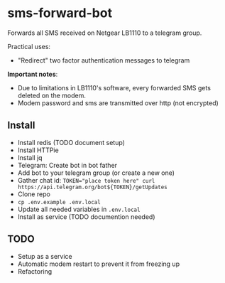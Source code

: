 # sms-forward-bot
Forwards all SMS received on Netgear LB1110 to a telegram group. 

Practical uses:
- "Redirect" two factor authentication messages to telegram

**Important notes**: 
- Due to limitations in LB1110's software, every forwarded SMS gets deleted on the modem.
- Modem password and sms are transmitted over http (not encrypted)

## Install

- Install redis (TODO document setup)
- Install HTTPie
- Install jq
- Telegram: Create bot in bot father
- Add bot to your telegram group (or create a new one)
- Gather chat id: `TOKEN="place token here" curl https://api.telegram.org/bot${TOKEN}/getUpdates`
- Clone repo
- `cp .env.example .env.local`
- Update all needed variables in `.env.local`
- Install as service (TODO documention needed)

## TODO

- Setup as a service
- Automatic modem restart to prevent it from freezing up
- Refactoring
